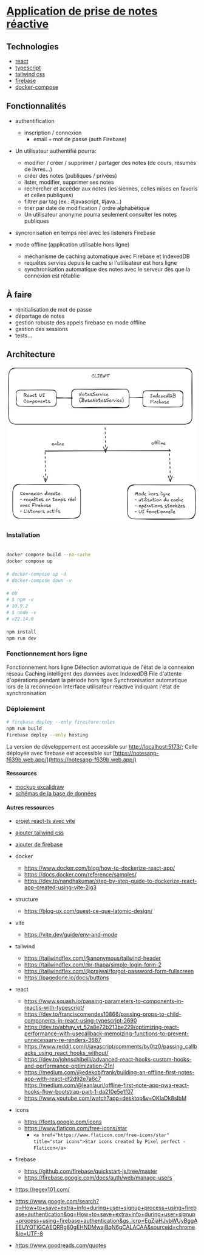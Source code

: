 # [Application de prise de notes réactive](https://notesapp-f639b.web.app/)

## Technologies

- [react](https://fr.legacy.reactjs.org/docs/getting-started.html)
- [typescript](https://www.typescriptlang.org/)
- [tailwind css](https://tailwindcss.com/)
- [firebase](https://firebase.google.com/)
- [docker-compose](https://docs.docker.com/)

## Fonctionnalités

- authentification
  - inscription / connexion
    - email + mot de passe (auth Firebase)

- Un utilisateur authentifié pourra:
  - modifier / créer / supprimer / partager des notes (de cours, résumés de livres...)
  - créer des notes (publiques / privées)
  - lister, modifier, supprimer ses notes
  - rechercher et accéder aux notes (les siennes, celles mises en favoris et celles publiques)
  - filtrer par tag (ex.: #javascript, #java...)
  - trier par date de modification / ordre alphabétique
  - Un utilisateur anonyme pourra seulement consulter les notes publiques

- syncronisation en temps réel avec les listeners Firebase

- mode offline (application utilisable hors ligne)
  - méchanisme de caching automatique avec Firebase et IndexedDB
  - requêtes servies depuis le cache si l'utilisateur est hors ligne
  - synchronisation automatique des notes avec le serveur dès que la connexion est rétablie

## À faire

- rénitialisation de mot de passe
- départage de notes
- gestion robuste des appels firebase en mode offline
- gestion des sessions
- tests...

## Architecture

![architecture de l'appli](./rsrc/arch.png)

### Installation

```bash

docker compose build --no-cache
docker compose up

# docker-compose up -d
# docker-compose down -v

# OU
# $ npm -v
# 10.9.2
# $ node -v
# v22.14.0

npm install
npm run dev
```

### Fonctionnement hors ligne

Fonctionnement hors ligne
Détection automatique de l'état de la connexion réseau
Caching intelligent des données avec IndexedDB
File d'attente d'opérations pendant la période hors ligne
Synchronisation automatique lors de la reconnexion
Interface utilisateur réactive indiquant l'état de synchronisation

### Déploiement

```bash
# firebase deploy --only firestore:rules
npm run build
firebase deploy --only hosting
```

La version de développement est accessible sur [http://localhost:5173/](http://localhost:5173/); Celle déployée avec firebase est accessible sur [https://notesapp-f639b.web.app/](https://notesapp-f639b.web.app/)

#### Ressources

- [mockup excalidraw](./rsrc/mock.png)
- [schémas de la base de données](./rsrc/DB.png)

#### Autres ressources

- [projet react-ts avec vite](https://vite.dev/guide/)
- [ajouter tailwind css](https://tailwindcss.com/docs/installation/using-vite)
- [ajouter de firebase](https://dev.to/sahilverma_dev/firebase-with-react-and-typescript-a-comprehensive-guide-3fn5)

- docker
  - <https://www.docker.com/blog/how-to-dockerize-react-app/>
  - <https://docs.docker.com/reference/samples/>
  - <https://dev.to/nandhakumar/step-by-step-guide-to-dockerize-react-app-created-using-vite-2jg3>

- structure
  - <https://blog-ux.com/quest-ce-que-latomic-design/>

- vite
  - <https://vite.dev/guide/env-and-mode>

- tailwind
  - <https://tailwindflex.com/@anonymous/tailwind-header>
  - <https://tailwindflex.com/@r-thapa/simple-login-form-2>
  - <https://tailwindflex.com/@prajwal/forgot-password-form-fullscreen>
  - <https://pagedone.io/docs/buttons>

- react
  - <https://www.squash.io/passing-parameters-to-components-in-reactjs-with-typescript/>
  - <https://dev.to/franciscomendes10866/passing-props-to-child-components-in-react-using-typescript-2690>
  - <https://dev.to/abhay_yt_52a8e72b213be229/optimizing-react-performance-with-usecallback-memoizing-functions-to-prevent-unnecessary-re-renders-3687>
  - <https://www.reddit.com/r/javascript/comments/by0tz0/passing_callbacks_using_react_hooks_without/>
  - <https://dev.to/johnschibelli/advanced-react-hooks-custom-hooks-and-performance-optimization-21nl>
  - <https://medium.com/@edekobifrank/building-an-offline-first-notes-app-with-react-df2d92e7a6c7>
  <https://medium.com/@leanlauri/offline-first-note-app-pwa-react-hooks-flow-bootstrap-part-1-da210e5e1f07>
  - <https://www.youtube.com/watch?app=desktop&v=OKIaDk8sIbM>

- icons
  - <https://fonts.google.com/icons>
  - <https://www.flaticon.com/free-icons/star>
    - `<a href="https://www.flaticon.com/free-icons/star" title="star icons">Star icons created by Pixel perfect - Flaticon</a>`

- firebase
  - <https://github.com/firebase/quickstart-js/tree/master>
  - <https://firebase.google.com/docs/auth/web/manage-users>

- <https://regex101.com/>
- <https://www.google.com/search?q=How+to+save+extra+info+during+user+signup+process+using+firebase+authentication&oq=How+to+save+extra+info+during+user+signup+process+using+firebase+authentication&gs_lcrp=EgZjaHJvbWUyBggAEEUYOTIGCAEQRRg80gEHNDMwajBqN6gCALACAA&sourceid=chrome&ie=UTF-8>

- <https://www.goodreads.com/quotes>

